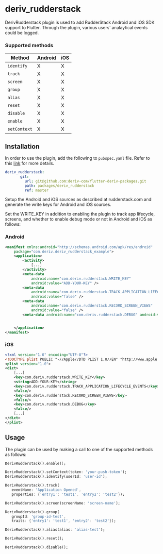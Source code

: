 # deriv_rudderstack

DerivRudderstack plugin is used to add RudderStack Android and iOS SDK support to Flutter. Through the plugin, various users' analaytical events could be logged.

### Supported methods

| Method | Android | iOS |
|---|---|---|
| `identify` | X | X |
| `track` | X | X |
| `screen` | X | X |
| `group` | X | X |
| `alias` | X | X |
| `reset` | X | X |
| `disable` | X | X |
| `enable` | X | X |
| `setContext` | X | X |

## Installation

In order to use the plugin, add the following to `pubspec.yaml` file. Refer to this [link](https://flutter.dev/docs/development/packages-and-plugins/using-packages) for more details.

```yaml
deriv_rudderstack:
       git:
         url: git@github.com:deriv-com/flutter-deriv-packages.git
         path: packages/deriv_rudderstack
         ref: master
```

Setup the Android and iOS sources as described at rudderstack.com and generate the write keys for Android and iOS sources.

Set the WRITE_KEY in addition to enabling the plugin to track app lifecycle, screens, and whether to enable debug mode or not in Android and iOS as follows:

### Android
```xml
<manifest xmlns:android="http://schemas.android.com/apk/res/android"
    package="com.deriv.deriv_rudderstack_example">
    <application>
        <activity>
            [...]
        </activity>
        <meta-data
            android:name="com.deriv.rudderstack.WRITE_KEY"
            android:value="ADD-YOUR-KEY" />
        <meta-data
            android:name="com.deriv.rudderstack.TRACK_APPLICATION_LIFECYCLE_EVENTS"
            android:value="false" />
        <meta-data
            android:name="com.deriv.rudderstack.RECORD_SCREEN_VIEWS"
            android:value="false" />
        <meta-data android:name="com.deriv.rudderstack.DEBUG" android:value="false" />


    </application>
</manifest>
```

### iOS
```xml
<?xml version="1.0" encoding="UTF-8"?>
<!DOCTYPE plist PUBLIC "-//Apple//DTD PLIST 1.0//EN" "http://www.apple.com/DTDs/PropertyList-1.0.dtd">
<plist version="1.0">
<dict>
	[...]
    <key>com.deriv.rudderstack.WRITE_KEY</key>
    <string>ADD-YOUR-KEY</string>
	<key>com.deriv.rudderstack.TRACK_APPLICATION_LIFECYCLE_EVENTS</key>
    <false/>
    <key>com.deriv.rudderstack.RECORD_SCREEN_VIEWS</key>
    <false/>
    <key>com.deriv.rudderstack.DEBUG</key>
    <false/>
	[...]
</dict>
</plist>
```

## Usage

The plugin can be used by making a call to one of the supported methods as follows:

```dart
DerivRudderstack().enable();

DerivRudderstack().setContext(token: 'your-push-token');
DerivRudderstack().identify(userId: 'user-id');

DerivRudderstack().track(
   eventName: 'Application Opened',
   properties: {'entry1': 'test1', 'entry2': 'test2'});

DerivRudderstack().screen(screenName: 'screen-name');

DerivRudderstack().group(
   groupId: 'group-id-test',
   traits: {'entry1': 'test1', 'entry2': 'test2'});

DerivRudderstack().alias(alias: 'alias-test');

DerivRudderstack().reset();

DerivRudderstack().disable();

```
